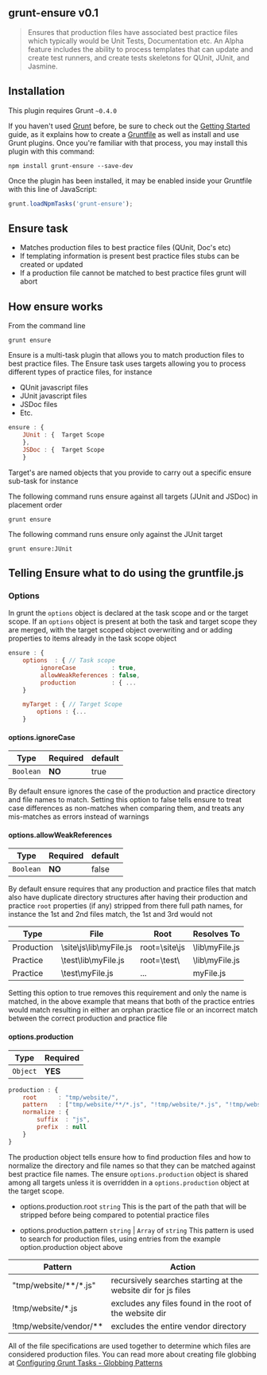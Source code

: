 ## grunt-ensure v0.1

>Ensures that production files have associated best practice files which typically would be Unit Tests, Documentation etc.
An Alpha feature includes the ability to process templates that can update and create test runners, and create tests skeletons
for QUnit, JUnit, and Jasmine.

## Installation
This plugin requires Grunt `~0.4.0`

If you haven't used [Grunt](http://gruntjs.com/) before, be sure to check out the [Getting Started](http://gruntjs.com/getting-started)
guide, as it explains how to create a [Gruntfile](http://gruntjs.com/sample-gruntfile) as well as install and use Grunt plugins.
Once you're familiar with that process, you may install this plugin with this command:

```shell
npm install grunt-ensure --save-dev
```

Once the plugin has been installed, it may be enabled inside your Gruntfile with this line of JavaScript:
```js
grunt.loadNpmTasks('grunt-ensure');
```

## Ensure task
- Matches production files to best practice files (QUnit, Doc's etc)
- If templating information is present best practice files stubs can be created or updated
- If a production file cannot be matched to best practice files grunt will abort

## How ensure works
From the command line
```shell
grunt ensure
```
Ensure is a multi-task plugin that allows you to match production files to best practice files. The Ensure task uses
targets allowing you to process different types of practice files, for instance

- QUnit javascript files
- JUnit javascript files
- JSDoc files
- Etc.

```javascript
ensure : {
    JUnit : {  Target Scope
    },
    JSDoc : {  Target Scope
    }
```

Target's are named objects that you provide to carry out a specific ensure sub-task for instance

The following command runs ensure against all targets (JUnit and JSDoc) in placement order
```shell
grunt ensure
```

The following command runs ensure only against the JUnit target
```shell
grunt ensure:JUnit
```


## Telling Ensure what to do using the gruntfile.js

### Options
In grunt the `options` object is declared at the task scope and or the target scope.  If an `options` object is present at both the task
and target scope they are merged, with the target scoped object overwriting and or adding properties to items already in the
task scope object

```javascript
ensure : {
    options  : { // Task scope
         ignoreCase          : true,
         allowWeakReferences : false,
         production          : { ...
    }

    myTarget : { // Target Scope
        options : {...
    }
```

#### options.ignoreCase
Type        | Required | default
------------|----------|--------
`Boolean`   | **NO**   | true

By default ensure ignores the case of the production and practice directory and file names to match. Setting this option
to false tells ensure to treat case differences as non-matches when comparing them, and treats any mis-matches as errors
instead of warnings

#### options.allowWeakReferences
Type        | Required | default
------------|----------|--------
`Boolean`   | **NO**   | false


By default ensure requires that any production and practice files that match also have duplicate directory structures after
having their production and practice `root` properties (if any) stripped from there full path names, for instance the 1st
and 2nd files match, the 1st and 3rd would not

Type       | File                    | Root          | Resolves To
-----------|-------------------------|---------------|------------
Production | \site\js\lib\myFile.js  | root=\site\js | \lib\myFile.js
Practice   | \test\lib\myFile.js     | root=\test\   | \lib\myFile.js
Practice   | \test\myFile.js         | ...           | myFile.js

Setting this option to true removes this requirement and only the name is matched, in the above example that means that
both of the practice entries would match resulting in either an orphan practice file or an incorrect match between the
correct production and practice file

#### options.production
Type       | Required
-----------|------
`Object`   | **YES**


```javascript
production : {
    root      : "tmp/website/",
    pattern   : ["tmp/website/**/*.js", "!tmp/website/*.js", "!tmp/website/vendor/**"],
    normalize : {
        suffix  : "js",
        prefix  : null
    }
}
```

The production object tells ensure how to find production files and how to normalize the directory and file names so that
they can be matched against best practice file names.  The ensure `options.production` object is shared among all targets
unless it is overridden in a `options.production` object at the target scope.

- options.production.root `string`
This is the part of the path that will be stripped before being compared to potential practice files

- options.production.pattern `string` |  `Array` of `string`
This pattern is used to search for production files, using entries from the example option.production object above

Pattern                | Action
-----------------------|---------------------------------------------------------
"tmp/website/**/*.js"  | recursively searches starting at the website dir for js files
!tmp/website/*.js      | excludes any files found in the root of the website dir
!tmp/website/vendor/** | excludes the entire vendor directory

All of the file specifications are used together to determine which files are considered production files. You can read
more about creating file globbing at [Configuring Grunt Tasks - Globbing Patterns](http://gruntjs.com/configuring-tasks#globbing-patterns)



